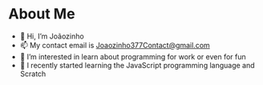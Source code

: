 # About Me

- 👋 Hi, I’m Joãozinho
- 📫 My contact email is Joaozinho377Contact@gmail.com
- 👀 I’m interested in learn about programming for work or even for fun
- 🌱 I recently started learning the JavaScript programming language and Scratch
